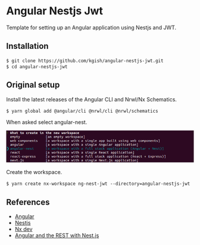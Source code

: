 # Angular Nestjs Jwt

Template for setting up an Angular application using Nestjs and JWT.

## Installation

```
$ git clone https://github.com/kgish/angular-nestjs-jwt.git
$ cd angular-nestjs-jwt
```

## Original setup

Install the latest releases of the Angular CLI and Nrwl/Nx Schematics.

```
$ yarn global add @angular/cli @nrwl/cli @nrwl/schematics
```

When asked select angular-nest.

![Screenshot of the monitor page](images/create-nx-workspace.png)


Create the workspace.

```
$ yarn create nx-workspace ng-nest-jwt --directory=angular-nestjs-jwt
```

## References

* [Angular](https://angular.io)
* [Nestjs](https://nestjs.com)
* [Nx dev](https://nx.dev)
* [Angular and the REST with Nest.js](https://dev.to/thisdotmedia/angular-and-the-rest-with-nest-js-2glo)
